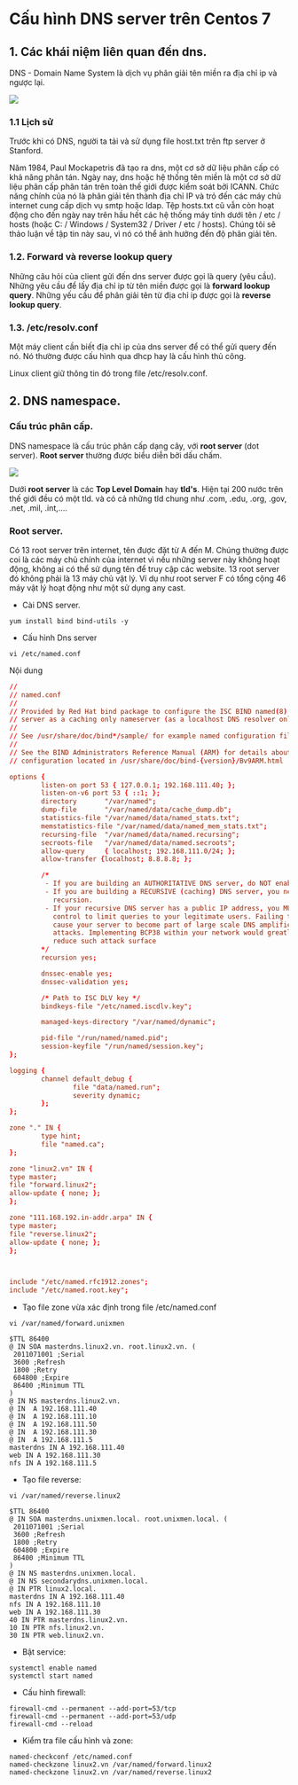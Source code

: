 # Cấu hình DNS server trên Centos 7

## 1. Các khái niệm liên quan đến dns.
DNS - Domain Name System là dịch vụ phân giải tên miền ra địa chỉ ip và ngược lại.

![](https://i.imgur.com/D9eGJUb.png)
### 1.1 Lịch sử
Trước khi có DNS, người ta tải và sử dụng file host.txt trên ftp server ở Stanford.

Năm 1984, Paul Mockapetris đã tạo ra dns, một cơ sở dữ liệu phân cấp có khả năng phân tán.
Ngày nay, dns hoặc hệ thống tên miền là một cơ sở dữ liệu phân cấp phân tán trên toàn thế giới được kiểm soát bởi ICANN. Chức năng chính của nó là phân giải tên thành địa chỉ IP và trỏ đến các máy chủ internet cung cấp dịch vụ smtp hoặc ldap. 
Tệp hosts.txt cũ vẫn còn hoạt động cho đến ngày nay trên hầu hết các hệ thống máy tính dưới tên / etc / hosts (hoặc C: / Windows / System32 / Driver / etc / hosts). Chúng tôi sẽ thảo luận về tập tin này sau, vì nó có thể ảnh hưởng đến độ phân giải tên.

### 1.2. Forward và reverse lookup query
Những câu hỏi của client gửi đến dns server được gọi là query (yêu cầu). Những yêu cầu để lấy địa chỉ ip từ tên miền được gọi là **forward lookup query**. Những yếu cầu để phân giải tên từ địa chỉ ip được gọi là **reverse lookup query**.

### 1.3. /etc/resolv.conf
Một máy client cần biết địa chỉ ip của dns server để có thể gửi query đến nó. Nó thường được cấu hình qua dhcp hay là cấu hình thủ công.

Linux client giữ thông tin đó trong file /etc/resolv.conf.

## 2. DNS namespace.
### Cấu trúc phân cấp.
DNS namespace là cấu trúc phân cấp dạng cây, với **root server** (dot server). **Root server** thường được biểu diễn bởi dấu chấm.

![](https://i.imgur.com/U7GJq6g.png)

Dưới **root server** là các **Top Level Domain** hay **tld's**.
Hiện tại 200 nước trên thế giới đều có một tld. và có cả những tld chung như  .com, .edu, .org, .gov, .net, .mil, .int,....

### Root server.
Có 13 root server trên internet, tên được đặt từ A đến M. Chúng thường được coi là các máy chủ chính của internet vì nếu những server này không hoạt động, không ai có thể sử dụng tên để truy cập các website.
13 root server đó không phải là 13 máy chủ vật lý. Ví dụ như root server F có tổng cộng 46 máy vật lý hoạt động như một sử dụng any cast.



















- Cài DNS server.
```
yum install bind bind-utils -y
```

- Cấu hình Dns server 
```
vi /etc/named.conf
```
Nội dung
```conf
//
// named.conf
//
// Provided by Red Hat bind package to configure the ISC BIND named(8) DNS
// server as a caching only nameserver (as a localhost DNS resolver only).
//
// See /usr/share/doc/bind*/sample/ for example named configuration files.
//
// See the BIND Administrators Reference Manual (ARM) for details about the
// configuration located in /usr/share/doc/bind-{version}/Bv9ARM.html

options {
        listen-on port 53 { 127.0.0.1; 192.168.111.40; };
        listen-on-v6 port 53 { ::1; };
        directory       "/var/named";
        dump-file       "/var/named/data/cache_dump.db";
        statistics-file "/var/named/data/named_stats.txt";
        memstatistics-file "/var/named/data/named_mem_stats.txt";
        recursing-file  "/var/named/data/named.recursing";
        secroots-file   "/var/named/data/named.secroots";
        allow-query     { localhost; 192.168.111.0/24; };
        allow-transfer {localhost; 8.8.8.8; };

        /* 
         - If you are building an AUTHORITATIVE DNS server, do NOT enable recursion.
         - If you are building a RECURSIVE (caching) DNS server, you need to enable 
           recursion. 
         - If your recursive DNS server has a public IP address, you MUST enable access 
           control to limit queries to your legitimate users. Failing to do so will
           cause your server to become part of large scale DNS amplification 
           attacks. Implementing BCP38 within your network would greatly
           reduce such attack surface 
        */
        recursion yes;

        dnssec-enable yes;
        dnssec-validation yes;

        /* Path to ISC DLV key */
        bindkeys-file "/etc/named.iscdlv.key";

        managed-keys-directory "/var/named/dynamic";

        pid-file "/run/named/named.pid";
        session-keyfile "/run/named/session.key";
};

logging {
        channel default_debug {
                file "data/named.run";
                severity dynamic;
        };
};

zone "." IN {
        type hint;
        file "named.ca";
};

zone "linux2.vn" IN {
type master;
file "forward.linux2";
allow-update { none; };
};

zone "111.168.192.in-addr.arpa" IN {
type master;
file "reverse.linux2";
allow-update { none; };
};



include "/etc/named.rfc1912.zones";
include "/etc/named.root.key";

```
- Tạo file zone vừa xác định trong file /etc/named.conf
```
vi /var/named/forward.unixmen
```
```
$TTL 86400
@ IN SOA masterdns.linux2.vn. root.linux2.vn. (
 2011071001 ;Serial
 3600 ;Refresh
 1800 ;Retry
 604800 ;Expire
 86400 ;Minimum TTL
)
@ IN NS masterdns.linux2.vn.
@ IN  A 192.168.111.40
@ IN  A 192.168.111.10
@ IN  A 192.168.111.50
@ IN  A 192.168.111.30
@ IN  A 192.168.111.5
masterdns IN A 192.168.111.40
web IN A 192.168.111.30
nfs IN A 192.168.111.5
```
- Tạo file reverse:
```
vi /var/named/reverse.linux2
```
```
$TTL 86400
@ IN SOA masterdns.unixmen.local. root.unixmen.local. (
 2011071001 ;Serial
 3600 ;Refresh
 1800 ;Retry
 604800 ;Expire
 86400 ;Minimum TTL
)
@ IN NS masterdns.unixmen.local.
@ IN NS secondarydns.unixmen.local.
@ IN PTR linux2.local.
masterdns IN A 192.168.111.40
nfs IN A 192.168.111.10
web IN A 192.168.111.30
40 IN PTR masterdns.linux2.vn.
10 IN PTR nfs.linux2.vn.
30 IN PTR web.linux2.vn.
```

- Bật service:
```
systemctl enable named
systemctl start named
```
- Cấu hình firewall:
```
firewall-cmd --permanent --add-port=53/tcp
firewall-cmd --permanent --add-port=53/udp
firewall-cmd --reload
```


- Kiểm tra file cấu hình và zone:
```
named-checkconf /etc/named.conf
named-checkzone linux2.vn /var/named/forward.linux2
named-checkzone linux2.vn /var/named/reverse.linux2
```


